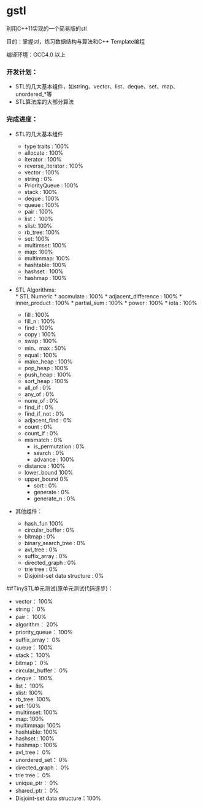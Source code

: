 gstl
=======
利用C++11实现的一个简易版的stl

目的：掌握stl，练习数据结构与算法和C++ Template编程

编译环境：GCC4.0 以上

### 开发计划：
  * STL的几大基本组件，如string、vector、list、deque、set、map、unordered_\*等
  * STL算法库的大部分算法

### 完成进度：
* STL的几大基本组件
    * type traits :           100%  
    * allocate :              100%
    * iterator :              100%
    * reverse_iterator :      100%
    * vector :                100%
    * string :                0%
    * PriorityQueue :        100%
    * stack :                 100%
    * deque :                 100%
    * queue :                 100%
    * pair :                  100%
    * list：                   100%
    * slist:                  100%
    * rb_tree:                100%
    * set:                    100%
    * multimset:              100%
    * map:                    100%
    * multimmap:              100%
    * hashtable:              100%
    * hashset :               100%
    * hashmap :               100%
* STL Algorithms:  
      * STL Numeric
        * accmulate :     100%
        * adjacent_difference :       100%
        * inner_product :       100%
        * partial_sum :         100%
        * power :       100%
        * iota :    100%
    * fill :                  100%
    * fill_n :                100%
    * find :                  100%
    * copy :                  100%
    * swap :                  100%
    * min、max :               50%
    * equal :                 100%
    * make_heap :             100%
    * pop_heap :              100%
    * push_heap :             100%
    * sort_heap :             100%
    * all_of :                0%
    * any_of :                0%
    * none_of :               0%
    * find_if :               0%
    * find_if_not :           0%
    * adjacent_find :         0%
    * count :                 0%
    * count_if :              0%
    * mismatch :              0%
	  * is_permutation :        0%
	  * search :                0%
	  * advance :               100%
    * distance :              100%
    * lower_bound             100%
    * upper_bound             0%
	  * sort :                  0%
	  * generate :              0%
	  * generate_n :            0%



* 其他组件：
    * hash_fun                    100%
    * circular_buffer :           0%   
    * bitmap :                    0%
    * binary_search_tree :        0%
    * avl_tree :                  0%
	* suffix_array :                0%
	* directed_graph :              0%
	* trie tree :                   0%
	* Disjoint-set data structure : 0%

##TinySTL单元测试(原单元测试代码逐步)：

  * vector：                       100%
  * string：                       0%
  * pair：                         100%
  * algorithm：                    20%
  * priority_queue：               100%
  * suffix_array：                 0%
  * queue：                        100%
  * stack：                        100%
  * bitmap：                       0%
  * circular_buffer：              0%
  * deque：                        100%
  * list：                         100%
  * slist:                          100%
  * rb_tree:                100%
  * set:                    100%
  * multimset:              100%
  * map:                    100%
  * multimmap:              100%
  * hashtable:              100%
  * hashset :               100%
  * hashmap :               100%
  * avl_tree：                     0%
  * unordered_set：                0%
  * directed_graph：               0%
  * trie tree：                    0%
  * unique_ptr：                   0%
  * shared_ptr：                   0%
  * Disjoint-set data structure：100%
